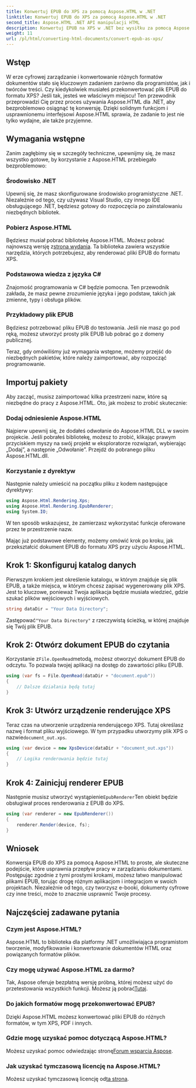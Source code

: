 ```yaml
---
title: Konwertuj EPUB do XPS za pomocą Aspose.HTML w .NET
linktitle: Konwertuj EPUB do XPS za pomocą Aspose.HTML w .NET
second_title: Aspose.HTML .NET API manipulacji HTML
description: Konwertuj EPUB na XPS w .NET bez wysiłku za pomocą Aspose.HTML. Postępuj zgodnie z naszym przewodnikiem krok po kroku, aby uzyskać płynne renderowanie dokumentów.
weight: 11
url: /pl/html/converting-html-documents/convert-epub-as-xps/
---
```

## Wstęp

W erze cyfrowej zarządzanie i konwertowanie różnych formatów dokumentów stało się kluczowym zadaniem zarówno dla programistów, jak i twórców treści. Czy kiedykolwiek musiałeś przekonwertować plik EPUB do formatu XPS? Jeśli tak, jesteś we właściwym miejscu! Ten przewodnik przeprowadzi Cię przez proces używania Aspose.HTML dla .NET, aby bezproblemowo osiągnąć tę konwersję. Dzięki solidnym funkcjom i usprawnionemu interfejsowi Aspose.HTML sprawia, że zadanie to jest nie tylko wydajne, ale także przyjemne.

## Wymagania wstępne

Zanim zagłębimy się w szczegóły techniczne, upewnijmy się, że masz wszystko gotowe, by korzystanie z Aspose.HTML przebiegało bezproblemowo:

### Środowisko .NET
Upewnij się, że masz skonfigurowane środowisko programistyczne .NET. Niezależnie od tego, czy używasz Visual Studio, czy innego IDE obsługującego .NET, będziesz gotowy do rozpoczęcia po zainstalowaniu niezbędnych bibliotek.

### Pobierz Aspose.HTML
Będziesz musiał pobrać bibliotekę Aspose.HTML. Możesz pobrać najnowszą wersję z[strona wydania](https://releases.aspose.com/html/net/). Ta biblioteka zawiera wszystkie narzędzia, których potrzebujesz, aby renderować pliki EPUB do formatu XPS.

### Podstawowa wiedza z języka C#
Znajomość programowania w C# będzie pomocna. Ten przewodnik zakłada, że masz pewne zrozumienie języka i jego podstaw, takich jak zmienne, typy i obsługa plików.

### Przykładowy plik EPUB
Będziesz potrzebować pliku EPUB do testowania. Jeśli nie masz go pod ręką, możesz utworzyć prosty plik EPUB lub pobrać go z domeny publicznej.

Teraz, gdy omówiliśmy już wymagania wstępne, możemy przejść do niezbędnych pakietów, które należy zaimportować, aby rozpocząć programowanie.

## Importuj pakiety

Aby zacząć, musisz zaimportować kilka przestrzeni nazw, które są niezbędne do pracy z Aspose.HTML. Oto, jak możesz to zrobić skutecznie:

### Dodaj odniesienie Aspose.HTML
Najpierw upewnij się, że dodałeś odwołanie do Aspose.HTML DLL w swoim projekcie. Jeśli pobrałeś bibliotekę, możesz to zrobić, klikając prawym przyciskiem myszy na swój projekt w eksploratorze rozwiązań, wybierając „Dodaj”, a następnie „Odwołanie”. Przejdź do pobranego pliku Aspose.HTML.dll.

### Korzystanie z dyrektyw
Następnie należy umieścić na początku pliku z kodem następujące dyrektywy:

```csharp
using Aspose.Html.Rendering.Xps;
using Aspose.Html.Rendering.EpubRenderer;
using System.IO;
```

W ten sposób wskazujesz, że zamierzasz wykorzystać funkcje oferowane przez te przestrzenie nazw.

Mając już podstawowe elementy, możemy omówić krok po kroku, jak przekształcić dokument EPUB do formatu XPS przy użyciu Aspose.HTML.

## Krok 1: Skonfiguruj katalog danych

Pierwszym krokiem jest określenie katalogu, w którym znajduje się plik EPUB, a także miejsca, w którym chcesz zapisać wygenerowany plik XPS. Jest to kluczowe, ponieważ Twoja aplikacja będzie musiała wiedzieć, gdzie szukać plików wejściowych i wyjściowych.

```csharp
string dataDir = "Your Data Directory";
```

 Zastępować`"Your Data Directory"` z rzeczywistą ścieżką, w której znajduje się Twój plik EPUB.

## Krok 2: Otwórz dokument EPUB do czytania

 Korzystanie z`File.OpenRead`metodą, możesz otworzyć dokument EPUB do odczytu. To pozwala twojej aplikacji na dostęp do zawartości pliku EPUB.

```csharp
using (var fs = File.OpenRead(dataDir + "document.epub"))
{
    // Dalsze działania będą tutaj
}
```

## Krok 3: Utwórz urządzenie renderujące XPS

 Teraz czas na utworzenie urządzenia renderującego XPS. Tutaj określasz nazwę i format pliku wyjściowego. W tym przypadku utworzymy plik XPS o nazwie`document_out.xps`.

```csharp
using (var device = new XpsDevice(dataDir + "document_out.xps"))
{
    // Logika renderowania będzie tutaj
}
```

## Krok 4: Zainicjuj renderer EPUB

 Następnie musisz utworzyć wystąpienie`EpubRenderer`Ten obiekt będzie obsługiwał proces renderowania z EPUB do XPS.

```csharp
using (var renderer = new EpubRenderer())
{
    renderer.Render(device, fs);
}
```

## Wniosek

Konwersja EPUB do XPS za pomocą Aspose.HTML to proste, ale skuteczne podejście, które usprawnia przepływ pracy w zarządzaniu dokumentami. Postępując zgodnie z tymi prostymi krokami, możesz łatwo manipulować plikami EPUB, torując drogę różnym aplikacjom i integracjom w swoich projektach. Niezależnie od tego, czy tworzysz e-booki, dokumenty cyfrowe czy inne treści, może to znacznie usprawnić Twoje procesy. 

## Najczęściej zadawane pytania

### Czym jest Aspose.HTML?
Aspose.HTML to biblioteka dla platformy .NET umożliwiająca programistom tworzenie, modyfikowanie i konwertowanie dokumentów HTML oraz powiązanych formatów plików.

### Czy mogę używać Aspose.HTML za darmo?
 Tak, Aspose oferuje bezpłatną wersję próbną, której możesz użyć do przetestowania wszystkich funkcji. Możesz ją pobrać[Tutaj](https://releases.aspose.com/).

### Do jakich formatów mogę przekonwertować EPUB?
Dzięki Aspose.HTML możesz konwertować pliki EPUB do różnych formatów, w tym XPS, PDF i innych.

### Gdzie mogę uzyskać pomoc dotyczącą Aspose.HTML?
 Możesz uzyskać pomoc odwiedzając stronę[Forum wsparcia Aspose](https://forum.aspose.com/c/html/29).

### Jak uzyskać tymczasową licencję na Aspose.HTML?
 Możesz uzyskać tymczasową licencję od[ta strona](https://purchase.conholdate.com/temporary-license/).
